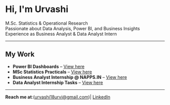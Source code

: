 # Hi, I'm Urvashi 
 M.Sc. Statistics & Operational Research  
 Passionate about Data Analysis, Power BI, and Business Insights  
 Experience as Business Analyst & Data Analyst Intern

---

##  My Work
- **Power BI Dashboards** – [View here](https://github.com/urvashi18urvi-coder/WORK-PORTFOLIO/tree/aced3c7d81e6299f9aab72eb18153dbb3ae39e29/PowerBI-Dashboards)
- **MSc Statistics Practicals** – [View here](https://github.com/yourusername/MSc-Statistics-Practicals)
- **Business Analyst Internship @ NAPPS.IN** – [View here](https://github.com/yourusername/Business-Analyst-internship-at-NAPPS.IN)
- **Data Analyst Internship Tasks** – [View here](https://github.com/yourusername/DATA-ANALYST-INTERNSHIP-Tasks)

---


 **Reach me at**:(urvashi18urvi@gmail.com)| [LinkedIn](https://www.linkedin.com/in/urvashi-arora-9764152a9 )
